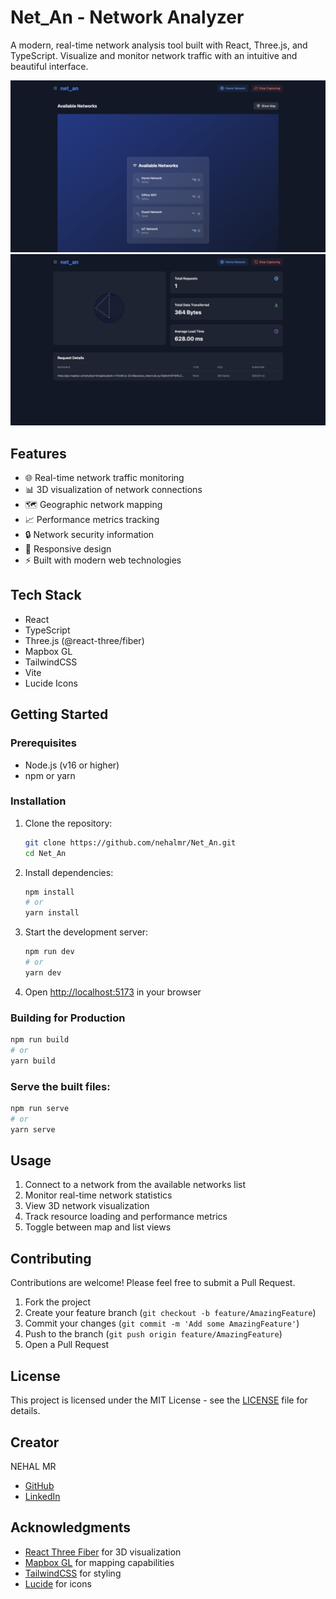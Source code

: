 # Net_An - Network Analyzer

A modern, real-time network analysis tool built with React, Three.js, and TypeScript. Visualize and monitor network traffic with an intuitive and beautiful interface.

![net_an Screenshot](screenshot.png)
![net_an Screenshot](screenshot2.png)
## Features

- 🌐 Real-time network traffic monitoring
- 📊 3D visualization of network connections
- 🗺️ Geographic network mapping
- 📈 Performance metrics tracking
- 🔒 Network security information
- 📱 Responsive design
- ⚡ Built with modern web technologies

## Tech Stack

- React
- TypeScript
- Three.js (@react-three/fiber)
- Mapbox GL
- TailwindCSS
- Vite
- Lucide Icons

## Getting Started

### Prerequisites

- Node.js (v16 or higher)
- npm or yarn

### Installation

1. Clone the repository:
   ```bash
   git clone https://github.com/nehalmr/Net_An.git
   cd Net_An
   ```

2. Install dependencies:
   ```bash
   npm install
   # or
   yarn install
   ```

3. Start the development server:
   ```bash
   npm run dev
   # or
   yarn dev
   ```

4. Open [http://localhost:5173](http://localhost:5173) in your browser


### Building for Production
   ```bash
   npm run build
   # or
   yarn build
   ```

### Serve the built files:
   ```bash
   npm run serve
   # or
   yarn serve
   ```


## Usage

1. Connect to a network from the available networks list
2. Monitor real-time network statistics
3. View 3D network visualization
4. Track resource loading and performance metrics
5. Toggle between map and list views

## Contributing

Contributions are welcome! Please feel free to submit a Pull Request.

1. Fork the project
2. Create your feature branch (`git checkout -b feature/AmazingFeature`)
3. Commit your changes (`git commit -m 'Add some AmazingFeature'`)
4. Push to the branch (`git push origin feature/AmazingFeature`)
5. Open a Pull Request

## License

This project is licensed under the MIT License - see the [LICENSE](LICENSE) file for details.

## Creator

NEHAL MR
- [GitHub](https://github.com/nehalmr)
- [LinkedIn](https://linkedin.com/in/nehalmr)

## Acknowledgments

- [React Three Fiber](https://docs.pmnd.rs/react-three-fiber) for 3D visualization
- [Mapbox GL](https://docs.mapbox.com/mapbox-gl-js/) for mapping capabilities
- [TailwindCSS](https://tailwindcss.com/) for styling
- [Lucide](https://lucide.dev/) for icons